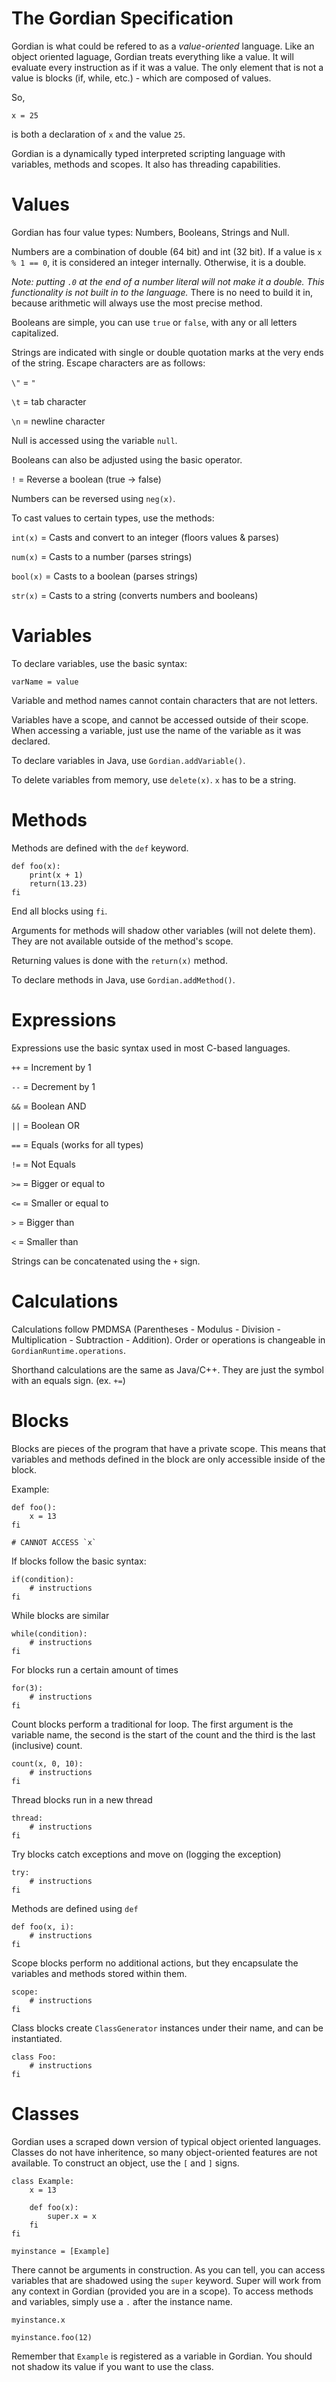 # The Gordian Specification

Gordian is what could be refered to as a *value-oriented* language. Like an object oriented laguage, Gordian treats everything like a value. It will evaluate every instruction as if it was a value. The only element that is not a value is blocks (if, while, etc.) - which are composed of values.

So,

    x = 25

is both a declaration of `x` and the value `25`.

Gordian is a dynamically typed interpreted scripting language with variables, methods and scopes. It also has threading capabilities.

# Values

Gordian has four value types: Numbers, Booleans, Strings and Null.

Numbers are a combination of double (64 bit) and int (32 bit). If a value is `x % 1 == 0`, it is considered an integer internally. Otherwise, it is a double.

*Note: putting `.0` at the end of a number literal will not make it a double. This functionality is not built in to the language.* There is no need to build it in, because arithmetic will always use the most precise method.

Booleans are simple, you can use `true` or `false`, with any or all letters capitalized.

Strings are indicated with single or double quotation marks at the very ends of the string. Escape characters are as follows:

`\"` = `"`

`\t` = tab character

`\n` = newline character

Null is accessed using the variable `null`.

Booleans can also be adjusted using the basic operator.

`!` = Reverse a boolean (true -> false)

Numbers can be reversed using `neg(x)`.

To cast values to certain types, use the methods:

`int(x)` = Casts and convert to an integer (floors values & parses)

`num(x)` = Casts to a number (parses strings)

`bool(x)` = Casts to a boolean (parses strings)

`str(x)` = Casts to a string (converts numbers and booleans)

# Variables

To declare variables, use the basic syntax:

    varName = value

Variable and method names cannot contain characters that are not letters.

Variables have a scope, and cannot be accessed outside of their scope. When accessing a variable, just use the name of the variable as it was declared.

To declare variables in Java, use `Gordian.addVariable()`.

To delete variables from memory, use `delete(x)`. `x` has to be a string.

# Methods

Methods are defined with the `def` keyword.

    def foo(x):
        print(x + 1)
        return(13.23)
    fi

End all blocks using `fi`.

Arguments for methods will shadow other variables (will not delete them). They are not available outside of the method's scope.

Returning values is done with the `return(x)` method.

To declare methods in Java, use `Gordian.addMethod()`.

# Expressions

Expressions use the basic syntax used in most C-based languages.

`++` = Increment by 1

`--` = Decrement by 1

`&&` = Boolean AND

`||` = Boolean OR

`==` = Equals (works for all types)

`!=` = Not Equals

`>=` = Bigger or equal to

`<=` = Smaller or equal to

`>` = Bigger than

`<` = Smaller than

Strings can be concatenated using the `+` sign.

# Calculations

Calculations follow PMDMSA (Parentheses - Modulus - Division - Multiplication - Subtraction - Addition). Order or operations is changeable in `GordianRuntime.operations`.

Shorthand calculations are the same as Java/C++. They are just the symbol with an equals sign. (ex. `+=`)

# Blocks

Blocks are pieces of the program that have a private scope. This means that variables and methods defined in the block are only accessible inside of the block.

Example:

    def foo():
        x = 13
    fi
    
    # CANNOT ACCESS `x`

If blocks follow the basic syntax:

    if(condition):
        # instructions
    fi

While blocks are similar

    while(condition):
        # instructions
    fi

For blocks run a certain amount of times

    for(3):
        # instructions
    fi

Count blocks perform a traditional for loop. The first argument is the variable name, the second is the start of the count and the third is the last (inclusive) count.

    count(x, 0, 10):
        # instructions
    fi

Thread blocks run in a new thread

    thread:
        # instructions
    fi

Try blocks catch exceptions and move on (logging the exception)

    try:
        # instructions
    fi

Methods are defined using `def`

    def foo(x, i):
        # instructions
    fi

Scope blocks perform no additional actions, but they encapsulate the variables and methods stored within them.

    scope:
        # instructions
    fi

Class blocks create `ClassGenerator` instances under their name, and can be instantiated.

    class Foo:
        # instructions
    fi

# Classes
Gordian uses a scraped down version of typical object oriented languages. Classes do not have inheritence, so many object-oriented features are not available. To construct an object, use the `[` and `]` signs.

    class Example:
        x = 13

        def foo(x):
            super.x = x
        fi
    fi

    myinstance = [Example]

There cannot be arguments in construction. As you can tell, you can access variables that are shadowed using the `super` keyword. Super will work from any context in Gordian (provided you are in a scope). To access methods and variables, simply use a `.` after the instance name.

    myinstance.x

    myinstance.foo(12)

Remember that `Example` is registered as a variable in Gordian. You should not shadow its value if you want to use the class.
